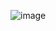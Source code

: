 ![image](https://github.com/faizan8349/100-days-RTL/assets/131616660/cfca6ee3-da28-4ff8-ae6f-327e141a633a)
